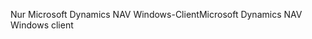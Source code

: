 <span data-ttu-id="1f614-101">Nur Microsoft Dynamics NAV Windows-Client</span><span class="sxs-lookup"><span data-stu-id="1f614-101">Microsoft Dynamics NAV Windows client</span></span>